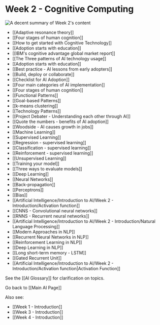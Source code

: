 # Week 2 - Cognitive Computing

![A decent summary of Week 2's content](https://i.imgur.com/vBJjrAi.png)

- [[Adaptive resonance theory]]
- [[Four stages of human cognition]]
- [[How to get started with Cognitive Technology]]
- [[Adoption starts with education]]
- [[IBM's cognitive advantage global market report]]
- [[The Three patterns of AI technology usage]]
- [[Adoption starts with education]]
- [[Best practice - AI lessons from early adopters]]
- [[Build, deploy or collaborate]]
- [[Checklist for AI Adoption]]
- [[Four main categories of AI implementation]]
- [[Four stages of human cognition]]
- [[Functional Patterns]]
- [[Goal-based Patterns]]
- [[k-means clustering]]
- [[Technology Patterns]]
- [[Project Debater - Understanding each other through AI]]
- [[Quote the numbers - benefits of AI adoption]]
- [[Woodside - AI causes growth in jobs]]
- [[Machine Learning]]
- [[Supervised Learning]]
- [[Regression - supervised learning]]
- [[Classification - supervised learning]]
- [[Reinforcement - supervised learning]]
- [[Unsupervised Learning]]
- [[Training your model]]
- [[Three ways to evaluate models]]
- [[Deep Learning]]
- [[Neural Networks]]
- [[Back-propagation]]
- [[Perceptrons]]
- [[Bias]]
- [[Artificial Intelligence/Introduction to AI/Week 2 - Introduction/Activation function]]
- [[CNNS - Convolutional neural networks]]
- [[RNNS - Recurrent neural networks]]
- [[Artificial Intelligence/Introduction to AI/Week 2 - Introduction/Natural Language Processing]]
- [[Modern Approaches in NLP]]
- [[Recurrent Neural Networks in NLP]]
- [[Reinforcement Learning in NLP]]
- [[Deep Learning in NLP]]
- [[Long short-term memory - LSTM]]
- [[Gated Recurrent Unit]]
- [[Artificial Intelligence/Introduction to AI/Week 2 - Introduction/Activation function|Activation Function]]

See the [[AI Glossary]] for clarification on topics.

Go back to [[Main AI Page]]

Also see:
- [[Week 1 - Introduction]]
- [[Week 3 - Introduction]]
- [[Week 4 - Introduction]]